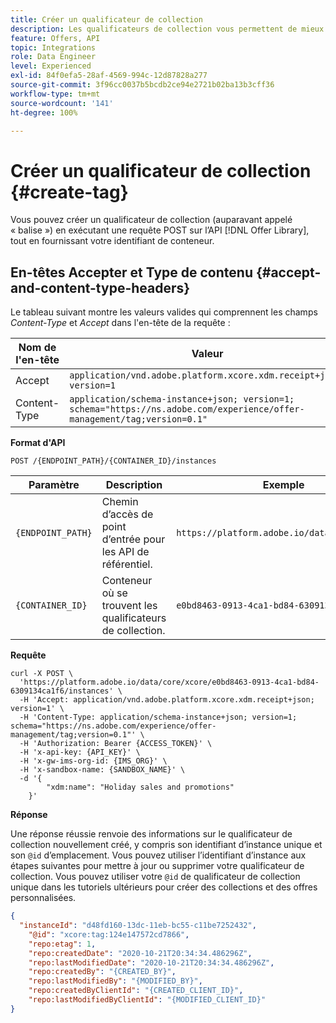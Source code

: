 ```yaml
---
title: Créer un qualificateur de collection
description: Les qualificateurs de collection vous permettent de mieux organiser et trier vos offres.
feature: Offers, API
topic: Integrations
role: Data Engineer
level: Experienced
exl-id: 84f0efa5-28af-4569-994c-12d87828a277
source-git-commit: 3f96cc0037b5bcdb2ce94e2721b02ba13b3cff36
workflow-type: tm+mt
source-wordcount: '141'
ht-degree: 100%

---
```


# Créer un qualificateur de collection {#create-tag}

Vous pouvez créer un qualificateur de collection (auparavant appelé « balise ») en exécutant une requête POST sur l’API [!DNL Offer Library], tout en fournissant votre identifiant de conteneur.

## En-têtes Accepter et Type de contenu {#accept-and-content-type-headers}

Le tableau suivant montre les valeurs valides qui comprennent les champs *Content-Type* et *Accept* dans l&#39;en-tête de la requête :

| Nom de l&#39;en-tête | Valeur |
| ----------- | ----- |
| Accept | `application/vnd.adobe.platform.xcore.xdm.receipt+json; version=1` |
| Content-Type | `application/schema-instance+json; version=1; schema="https://ns.adobe.com/experience/offer-management/tag;version=0.1"` |

**Format d&#39;API**

```http
POST /{ENDPOINT_PATH}/{CONTAINER_ID}/instances
```

| Paramètre | Description | Exemple |
| --------- | ----------- | ------- |
| `{ENDPOINT_PATH}` | Chemin d’accès de point d’entrée pour les API de référentiel. | `https://platform.adobe.io/data/core/xcore/` |
| `{CONTAINER_ID}` | Conteneur où se trouvent les qualificateurs de collection. | `e0bd8463-0913-4ca1-bd84-6309134ca1f6` |

**Requête**

```shell
curl -X POST \
  'https://platform.adobe.io/data/core/xcore/e0bd8463-0913-4ca1-bd84-6309134ca1f6/instances' \
  -H 'Accept: application/vnd.adobe.platform.xcore.xdm.receipt+json; version=1' \
  -H 'Content-Type: application/schema-instance+json; version=1; schema="https://ns.adobe.com/experience/offer-management/tag;version=0.1"' \
  -H 'Authorization: Bearer {ACCESS_TOKEN}' \
  -H 'x-api-key: {API_KEY}' \
  -H 'x-gw-ims-org-id: {IMS_ORG}' \
  -H 'x-sandbox-name: {SANDBOX_NAME}' \
  -d '{
        "xdm:name": "Holiday sales and promotions"
    }'
```

**Réponse**

Une réponse réussie renvoie des informations sur le qualificateur de collection nouvellement créé, y compris son identifiant d’instance unique et son `@id` d’emplacement. Vous pouvez utiliser l’identifiant d’instance aux étapes suivantes pour mettre à jour ou supprimer votre qualificateur de collection. Vous pouvez utiliser votre `@id` de qualificateur de collection unique dans les tutoriels ultérieurs pour créer des collections et des offres personnalisées.

```json
{
  "instanceId": "d48fd160-13dc-11eb-bc55-c11be7252432",
    "@id": "xcore:tag:124e147572cd7866",
    "repo:etag": 1,
    "repo:createdDate": "2020-10-21T20:34:34.486296Z",
    "repo:lastModifiedDate": "2020-10-21T20:34:34.486296Z",
    "repo:createdBy": "{CREATED_BY}",
    "repo:lastModifiedBy": "{MODIFIED_BY}",
    "repo:createdByClientId": "{CREATED_CLIENT_ID}",
    "repo:lastModifiedByClientId": "{MODIFIED_CLIENT_ID}"
}
```
